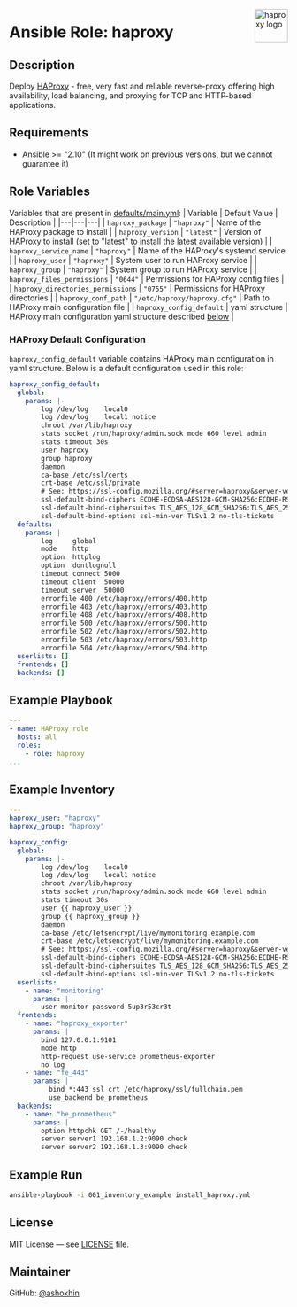 <p><img src="https://raw.githubusercontent.com/haproxy/haproxy/master/doc/HAProxyCommunityEdition_60px.png" alt="haproxy logo" title="haproxy" align="right" height="60" /></p>

# Ansible Role: haproxy

## Description

Deploy [HAProxy](https://github.com/haproxy/haproxy) - free, very fast and reliable reverse-proxy offering high availability, load balancing, and proxying for TCP and HTTP-based applications.

## Requirements

- Ansible >= "2.10" (It might work on previous versions, but we cannot guarantee it)


## Role Variables

Variables that are present in [defaults/main.yml](defaults/main.yml):
| Variable | Default Value | Description |
|---|---|---|
| `haproxy_package` | `"haproxy"` | Name of the HAProxy package to install |
| `haproxy_version` | `"latest"` | Version of HAProxy to install (set to "latest" to install the latest available version) |
| `haproxy_service_name` | `"haproxy"` | Name of the HAProxy's systemd service |
| `haproxy_user` | `"haproxy"` | System user to run HAProxy service |
| `haproxy_group` | `"haproxy"` | System group to run HAProxy service |
| `haproxy_files_permissions` | `"0644"` | Permissions for HAProxy config files |
| `haproxy_directories_permissions` | `"0755"` | Permissions for HAProxy directories |
| `haproxy_conf_path` | `"/etc/haproxy/haproxy.cfg"` | Path to HAProxy main configuration file |
| `haproxy_config_default` | yaml structure | HAProxy main configuration yaml structure described [below](#haproxy-default-configuration) |


### HAProxy Default Configuration
`haproxy_config_default` variable contains HAProxy main configuration in yaml structure. Below is a default configuration used in this role:


```yaml
haproxy_config_default:
  global:
    params: |-
        log /dev/log    local0
        log /dev/log    local1 notice
        chroot /var/lib/haproxy
        stats socket /run/haproxy/admin.sock mode 660 level admin
        stats timeout 30s
        user haproxy
        group haproxy
        daemon
        ca-base /etc/ssl/certs
        crt-base /etc/ssl/private
        # See: https://ssl-config.mozilla.org/#server=haproxy&server-version=2.0.3&config=intermediate
        ssl-default-bind-ciphers ECDHE-ECDSA-AES128-GCM-SHA256:ECDHE-RSA-AES128-GCM-SHA256:ECDHE-ECDSA-AES256-GCM-SHA384:ECDHE-RSA-AES256-GCM-SHA384:ECDHE-ECDSA-CHACHA20-POLY1305:ECDHE-RSA-CHACHA20-POLY1305:DHE-RSA-AES128-GCM-SHA256:DHE-RSA-AES256-GCM-SHA384
        ssl-default-bind-ciphersuites TLS_AES_128_GCM_SHA256:TLS_AES_256_GCM_SHA384:TLS_CHACHA20_POLY1305_SHA256
        ssl-default-bind-options ssl-min-ver TLSv1.2 no-tls-tickets
  defaults:
    params: |-
        log     global
        mode    http
        option  httplog
        option  dontlognull
        timeout connect 5000
        timeout client  50000
        timeout server  50000
        errorfile 400 /etc/haproxy/errors/400.http
        errorfile 403 /etc/haproxy/errors/403.http
        errorfile 408 /etc/haproxy/errors/408.http
        errorfile 500 /etc/haproxy/errors/500.http
        errorfile 502 /etc/haproxy/errors/502.http
        errorfile 503 /etc/haproxy/errors/503.http
        errorfile 504 /etc/haproxy/errors/504.http
  userlists: []
  frontends: []
  backends: []
```


## Example Playbook

```yaml
---
- name: HAProxy role
  hosts: all
  roles:
    - role: haproxy
...
```


## Example Inventory

```yaml
---
haproxy_user: "haproxy"
haproxy_group: "haproxy"

haproxy_config:
  global:
    params: |-
        log /dev/log    local0
        log /dev/log    local1 notice
        chroot /var/lib/haproxy
        stats socket /run/haproxy/admin.sock mode 660 level admin
        stats timeout 30s
        user {{ haproxy_user }}
        group {{ haproxy_group }}
        daemon
        ca-base /etc/letsencrypt/live/mymonitoring.example.com
        crt-base /etc/letsencrypt/live/mymonitoring.example.com
        # See: https://ssl-config.mozilla.org/#server=haproxy&server-version=2.0.3&config=intermediate
        ssl-default-bind-ciphers ECDHE-ECDSA-AES128-GCM-SHA256:ECDHE-RSA-AES128-GCM-SHA256:ECDHE-ECDSA-AES256-GCM-SHA384
        ssl-default-bind-ciphersuites TLS_AES_128_GCM_SHA256:TLS_AES_256_GCM_SHA384:TLS_CHACHA20_POLY1305_SHA256
        ssl-default-bind-options ssl-min-ver TLSv1.2 no-tls-tickets
  userlists:
    - name: "monitoring"
      params: |
        user monitor password 5up3r53cr3t
  frontends:
    - name: "haproxy_exporter"
      params: |
        bind 127.0.0.1:9101
        mode http
        http-request use-service prometheus-exporter
        no log
    - name: "fe_443"
      params: |
          bind *:443 ssl crt /etc/haproxy/ssl/fullchain.pem
          use_backend be_prometheus
  backends:
    - name: "be_prometheus"
      params: |
        option httpchk GET /-/healthy
        server server1 192.168.1.2:9090 check
        server server2 192.168.1.3:9090 check
```


## Example Run

```bash
ansible-playbook -i 001_inventory_example install_haproxy.yml
```


## License
MIT License — see [LICENSE](LICENSE) file.


## Maintainer
GitHub: [@ashokhin](https://github.com/ashokhin)
